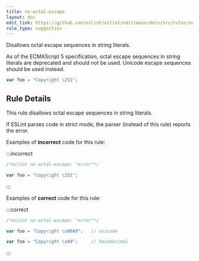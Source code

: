 ```yaml
---
title: no-octal-escape
layout: doc
edit_link: https://github.com/eslint/eslint/edit/main/docs/src/rules/no-octal-escape.md
rule_type: suggestion
---
```


Disallows octal escape sequences in string literals.

As of the ECMAScript 5 specification, octal escape sequences in string literals are deprecated and should not be used. Unicode escape sequences should be used instead.

```js
var foo = "Copyright \251";
```

## Rule Details

This rule disallows octal escape sequences in string literals.

If ESLint parses code in strict mode, the parser (instead of this rule) reports the error.

Examples of **incorrect** code for this rule:

:::incorrect

```js
/*eslint no-octal-escape: "error"*/

var foo = "Copyright \251";
```

:::

Examples of **correct** code for this rule:

:::correct

```js
/*eslint no-octal-escape: "error"*/

var foo = "Copyright \u00A9";   // unicode

var foo = "Copyright \xA9";     // hexadecimal
```

:::
